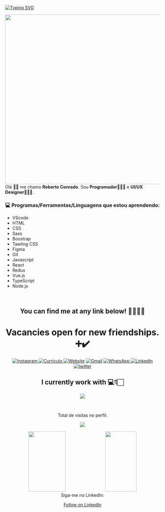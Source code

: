 [![Typing SVG](https://readme-typing-svg.herokuapp.com/?color=DDE1F4&size=40&left=true&vCenter=true&width=1000&lines=Welcome+to+my+Profile!🏌🏻+.+.+.+.🕳 )](https://git.io/typing-svg)

<p align="center">
    <img align="right" src="https://user-images.githubusercontent.com/101284742/173452819-c330897a-350e-49a1-ab9c-bd99a838c670.png" width="550px">
<br>
   
Olá 👋🏻 me chamo <b>Roberto Conrado</b>. Sou <b>Programador👨🏻‍💻</b> e <b>UI/UX Designer🧑🏻‍🎨</b>.
<br>

### 💻 Programas/Ferramentas/Linguagens que estou aprendendo:
- VScode
- HTML
- CSS
- Sass
- Boostrap
- Tawling CSS
- Figma
- Git
- Javascript
- React
- Redux	
- Vue.js
- TypeScript
- Node.js

<br>
    
<div style="display: inline_block" align="center"> 
    
## You can find me at any link below! 🧑🏻‍👇🏻
# Vacancies open for new friendships. ➕✔️
<p align="center">
  <a href="https://www.instagram.com/bettorc/" target="_blank"><img src="https://img.icons8.com/bubbles/80/000000/instagram-new--v2.png" title='Instagram'/>
<a href="https://robertoconrado.github.io/RobertoConrad/cv/Curr%C3%ADculo.pdf" target="_blank"><img src="https://img.icons8.com/bubbles/80/null/review.png" title='Currículo'/>	  
   <a href="https://robertoconrado.github.io/RobertoConrad/" target="_blank"><img src="https://img.icons8.com/bubbles/80/000000/web.png" alt="Website" title='Website'/></a>
	<a href="mailto:robertoconradorc@gmail.com" target="_blank"><img src="https://img.icons8.com/bubbles/80/000000/gmail.png" title='Gmail' alt="Gmail"/></a>
  <a href="https://api.whatsapp.com/send?phone=5577991556513&text=Óla!%20Encontrei%20seu%20contato%20pelo%20GitHub." target="_blank"><img src="https://img.icons8.com/bubbles/80/000000/whatsapp.png" title='WhatsApp'/>
	<a href="https://www.linkedin.com/in/robertoconrado/" target="_blank"><img src="https://img.icons8.com/bubbles/80/000000/linkedin.png" title='LinkedIn' alt="LinkedIn"/></a>
	<a href="https://twitter.com/beetoorc" target="_blank"><img src="https://img.icons8.com/bubbles/80/000000/twitter-circled.png" title='Twitter' alt="twitter"/></a>
	
</p>
</div> 

<div align="center" style="display: inline_block">

## I currently work with  💻👇🏻

<p align="center" margin-left="30px" alt="Roberto" height="30" width="40">
  <a href="https://skillicons.dev">
    <img src="https://skillicons.dev/icons?i=html,sass,css,javascript,vue,react,jquery,bootstrap,github,figma,git,vscode"/>
  </a>
</p>
    
</div></br>
   
</div>

</div> 
<div align="center">
<p>Total de visitas no perfil:</p>
<img src="https://profile-counter.glitch.me/ROBERTOCONRADO/count.svg"/>
<p>
    

<div align="center">  
  <img width="49%" height="195px" src="https://github-readme-stats.vercel.app/api?username=ROBERTOCONRADO&show_icons=true&count_private=true&hide_border=true&title_color=e67993&icon_color=e67993&text_color=f0f6fc&bg_color=0d1117"/> 
  <img width="45%" height="195px" src="https://github-readme-stats.vercel.app/api/top-langs/?username=ROBERTOCONRADO&layout=compact&hide_border=true&title_color=e67993&text_color=f0f6fc&bg_color=0d1117" />
</div>

<div align="center"> 
Siga-me no LinkedIn:
     
<a class="libutton" href="https://www.linkedin.com/comm/mynetwork/discovery-see-all?usecase=PEOPLE_FOLLOWS&followMember=robertoconrado" target="_blank">Follow on LinkedIn</a>
</div>
